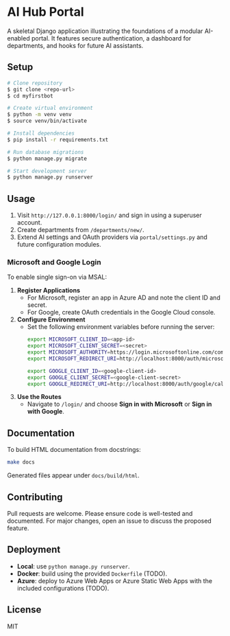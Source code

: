 # AI Hub Portal

A skeletal Django application illustrating the foundations of a modular AI-enabled portal. It features secure authentication, a dashboard for departments, and hooks for future AI assistants.

## Setup

```bash
# Clone repository
$ git clone <repo-url>
$ cd myfirstbot

# Create virtual environment
$ python -m venv venv
$ source venv/bin/activate

# Install dependencies
$ pip install -r requirements.txt

# Run database migrations
$ python manage.py migrate

# Start development server
$ python manage.py runserver
```

## Usage

1. Visit `http://127.0.0.1:8000/login/` and sign in using a superuser account.
2. Create departments from `/departments/new/`.
3. Extend AI settings and OAuth providers via `portal/settings.py` and future configuration modules.

### Microsoft and Google Login

To enable single sign-on via MSAL:

1. **Register Applications**
   - For Microsoft, register an app in Azure AD and note the client ID and secret.
   - For Google, create OAuth credentials in the Google Cloud console.
2. **Configure Environment**
   - Set the following environment variables before running the server:
     ```bash
     export MICROSOFT_CLIENT_ID=<app-id>
     export MICROSOFT_CLIENT_SECRET=<secret>
     export MICROSOFT_AUTHORITY=https://login.microsoftonline.com/common
     export MICROSOFT_REDIRECT_URI=http://localhost:8000/auth/microsoft/callback/

     export GOOGLE_CLIENT_ID=<google-client-id>
     export GOOGLE_CLIENT_SECRET=<google-client-secret>
     export GOOGLE_REDIRECT_URI=http://localhost:8000/auth/google/callback/
     ```
3. **Use the Routes**
   - Navigate to `/login/` and choose **Sign in with Microsoft** or **Sign in with Google**.

## Documentation

To build HTML documentation from docstrings:

```bash
make docs
```
Generated files appear under `docs/build/html`.

## Contributing

Pull requests are welcome. Please ensure code is well-tested and documented. For major changes, open an issue to discuss the proposed feature.

## Deployment

- **Local**: use `python manage.py runserver`.
- **Docker**: build using the provided `Dockerfile` (TODO).
- **Azure**: deploy to Azure Web Apps or Azure Static Web Apps with the included configurations (TODO).

## License

MIT
